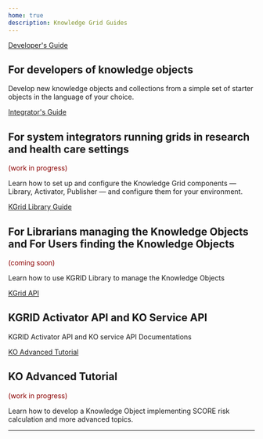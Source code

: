 ```yaml
---
home: true
description: Knowledge Grid Guides
---
```


<div class="features">
  <div class="feature">
    <div class="action hero">
          <a href="developer/" class="nav-link action-button">Developer's Guide</a>
    </div>    
    <h2>For developers of knowledge objects</h2>
    <p>Develop new knowledge objects and collections from a simple set of starter objects in the language of your choice.</p>
  </div>
  <div class="feature">
    <div class="action hero">
        <a href="integrator/" class="nav-link action-button">Integrator's Guide</a>
    </div>    
    <h2>For system integrators running grids in research and health care settings</h2>
    <p style="color: darkred;">(work in progress)</p>
    <p>Learn how to set up and configure the Knowledge Grid components — Library, Activator, Publisher — and configure them for your environment.</p>
  </div>
  <div class="feature">
    <div class="action hero">
        <a href="comingsoon.html" class="nav-link action-button">KGrid Library Guide</a>
    </div>    
    <h2>For Librarians managing the Knowledge Objects and For Users finding the Knowledge Objects</h2>
    <p style="color: darkred;">(coming soon)</p>
    <p>Learn how to use KGRID Library to manage the Knowledge Objects</p>
  </div>
  <div class="feature">
    <div class="action hero">
        <a href="api/" class="nav-link action-button">KGrid API</a>
    </div>    
    <h2>KGRID Activator API and KO Service API</h2>
    <p>KGRID Activator API and KO service API Documentations</p>
  </div>
  <div class="feature">
    <div class="action hero">
      <a href="tutorial/" class="nav-link action-button">KO Advanced Tutorial</a>
    </div>    
    <h2>KO Advanced Tutorial</h2>
    <p style="color: darkred;">(work in progress)</p>
    <p>Learn how to develop a Knowledge Object implementing SCORE risk calculation and more advanced topics.</p>
  </div>
</div>

----

